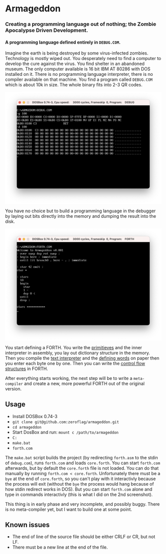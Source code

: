 # Armageddon

### Creating a programming language out of nothing; the Zombie Apocalypse Driven Development.

#### A programming language defined entirely in `DEBUG.COM`.

Imagine the earth is being destroyed by some virus-infected zombies. Technology is mostly wiped out. You desperately need to find a computer to develop the cure against the virus. You find shelter in an abandoned museum. The only computer available is 16 bit IBM AT 80286 with DOS installed on it. There is no programming language interpreter, there is no compiler available on that machine. You find a program called `DEBUG.COM` which is about 10k in size. The whole binary fits into 2-3 QR codes. 

<img src="imgs/debug.png" align="center">

You have no choice but to build a programming language in the debugger by laying out bits directly into the memory and dumping the result into the disk.

<img src="imgs/armageddon1.png" align="center">

You start defining a FORTH. You write the [primitieves](forth.asm#L103) and the inner interpreter in assembly, you lay out dictionary structure in the memory. Then you compile the [text interpreter](forth.asm#L55) and the [defining words](forth.asm#L416) on paper then you enter each byte one by one. Then you can write the [control flow structures](CORE.FTH) in FORTH. 

After everything starts working, the next step will be to write a `meta-compiler` and create a new, more powerful FORTH out of the original version.

## Usage

 * Install DOSBox 0.74-3
 * `git clone git@github.com:zeroflag/armageddon.git`
 * `cd armageddon`
 * Start DosBox and run: `mount c /path/to/armageddon`
 * `C:`
 * `make.bat`
 * `forth.com`
 
 The `make.bat` script builds the project (by redirecting `forth.asm` to the stdin of `debug.com`), runs `forth.com` and loads `core.forth`. You can start `forth.com` afterwards, but by default the `core.forth` file is not loaded.
 You can do that manually by running `forth.com < core.forth`. Unfortunately there must be a `bye` at the end of `core.forth`, so you can't play with it interactivly because the process will exit (without the `bye` the process would hang because of how stdin redirect works in DOS). But you can start `forth.com` alone and type in commands interactivly (this is what I did on the 2nd screenshot).
 
 This thing is in early phase and very incomplete, and possibly buggy. There is no meta-compiler yet, but I want to build one at some point.
 
 ## Known issues
 
  * The end of line of the source file should be either CRLF or CR, but not LF.
  * There must be a new line at the end of the file.
